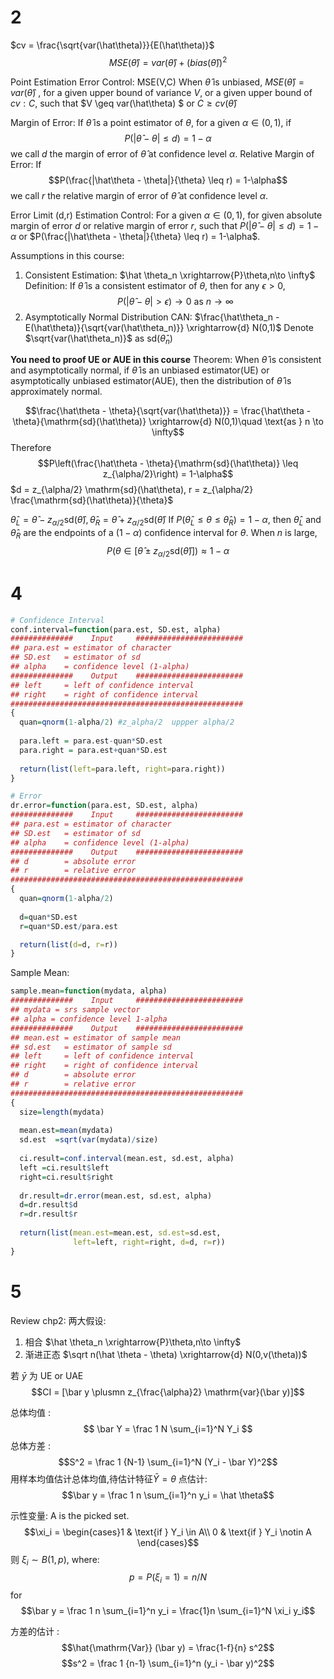 # 2
$cv = \frac{\sqrt{var(\hat\theta)}}{E(\hat\theta)}$
$$MSE(\hat{\theta}) = var(\hat{\theta}) + (bias(\hat{\theta}))^2$$

Point Estimation Error Control: MSE(V,C)
When $\hat\theta$ is unbiased, $MSE(\hat\theta) = var(\hat\theta)$ , for a given upper bound of variance $V$, or a given upper bound of $cv: C$, such that $V \geq var(\hat\theta) $ or $C \geq cv(\hat\theta)$

Margin of Error:
If $\hat \theta$ is a point estimator of $\theta$, for a given $\alpha \in (0,1)$, if $$P(|\hat\theta - \theta| \leq d) = 1-\alpha$$ we call $d$ the margin of error of $\hat\theta$ at confidence level $\alpha$. 
Relative Margin of Error:
If $$P(\frac{|\hat\theta - \theta|}{\theta} \leq r) = 1-\alpha$$ we call $r$ the relative margin of error of $\hat\theta$ at confidence level $\alpha$. 

Error Limit (d,r) Estimation Control:
For a given $\alpha \in (0,1)$, for given absolute margin of error $d$ or relative margin of error $r$, such that $P(|\hat\theta - \theta| \leq d) = 1-\alpha$ or $P(\frac{|\hat\theta - \theta|}{\theta} \leq r) = 1-\alpha$.

Assumptions in this course:
1. Consistent Estimation: $\hat \theta_n \xrightarrow{P}\theta,n\to \infty$
Definition: If $\hat\theta$ is a consistent estimator of $\theta$, then for any $\epsilon > 0$,
$$P(|\hat\theta - \theta| > \epsilon) \to 0 \text{ as } n \to \infty$$
2. Asymptotically Normal Distribution CAN: $\frac{\hat\theta_n - E(\hat\theta)}{\sqrt{var(\hat\theta_n)}} \xrightarrow{d} N(0,1)$ 
Denote $\sqrt{var(\hat\theta_n)}$ as $\mathrm{sd}(\hat\theta_n)$

**You need to proof UE or AUE in this course**
Theorem: When $\hat\theta$ is consistent and asymptotically normal, if $\hat \theta$ is an unbiased estimator(UE) or asymptotically unbiased estimator(AUE), then the distribution of $\hat\theta$ is approximately normal.

$$\frac{\hat\theta - \theta}{\sqrt{var(\hat\theta)}} = \frac{\hat\theta - \theta}{\mathrm{sd}(\hat\theta)} \xrightarrow{d} N(0,1)\quad \text{as } n \to \infty$$
Therefore $$P\left(\frac{\hat\theta - \theta}{\mathrm{sd}(\hat\theta)} \leq z_{\alpha/2}\right) = 1-\alpha$$
$d = z_{\alpha/2} \mathrm{sd}(\hat\theta), r = z_{\alpha/2} \frac{\mathrm{sd}(\hat\theta)}{\theta}$

$\hat\theta_L = \hat\theta - z_{\alpha/2} \mathrm{sd}(\hat\theta),\hat\theta_R = \hat\theta + z_{\alpha/2} \mathrm{sd}(\hat\theta)$
If $P(\hat\theta_L \leq \theta \leq \hat\theta_R) = 1-\alpha$, then $\hat\theta_L$ and $\hat\theta_R$ are the endpoints of a $(1-\alpha)$ confidence interval for $\theta$.
When $n$ is large, $$P(\theta \in [\hat\theta \pm z_{\alpha/2} \mathrm{sd}(\hat\theta)]) \approx 1-\alpha$$

# 4

```R
# Confidence Interval
conf.interval=function(para.est, SD.est, alpha)
##############    Input     ########################
## para.est = estimator of character
## SD.est   = estimator of sd
## alpha    = confidence level (1-alpha)
##############    Output    ########################
## left     = left of confidence interval
## right    = right of confidence interval
####################################################
{
  quan=qnorm(1-alpha/2) #z_alpha/2  uppper alpha/2
  
  para.left = para.est-quan*SD.est
  para.right = para.est+quan*SD.est
  
  return(list(left=para.left, right=para.right))
}

# Error
dr.error=function(para.est, SD.est, alpha)
##############    Input     ########################
## para.est = estimator of character
## SD.est   = estimator of sd
## alpha    = confidence level (1-alpha)
##############    Output    ########################
## d        = absolute error
## r        = relative error
####################################################
{
  quan=qnorm(1-alpha/2)
  
  d=quan*SD.est
  r=quan*SD.est/para.est

  return(list(d=d, r=r))
}
```

Sample Mean:
```R
sample.mean=function(mydata, alpha)
##############    Input     ########################
## mydata = srs sample vector
## alpha = confidence level 1-alpha
##############    Output    ########################
## mean.est = estimator of sample mean
## sd.est   = estimator of sample sd
## left     = left of confidence interval
## right    = right of confidence interval
## d        = absolute error
## r        = relative error
####################################################
{
  size=length(mydata)
  
  mean.est=mean(mydata)
  sd.est  =sqrt(var(mydata)/size)
  
  ci.result=conf.interval(mean.est, sd.est, alpha)
  left =ci.result$left
  right=ci.result$right
  
  dr.result=dr.error(mean.est, sd.est, alpha)
  d=dr.result$d
  r=dr.result$r
  
  return(list(mean.est=mean.est, sd.est=sd.est, 
              left=left, right=right, d=d, r=r))
}
```


# 5

Review chp2:
 两大假设:
 1. 相合 $\hat \theta_n \xrightarrow{P}\theta,n\to \infty$
 2.  渐进正态 $\sqrt n(\hat \theta - \theta) \xrightarrow{d} N(0,v(\theta))$

若 $\bar y$ 为 UE or UAE
$$CI = [\bar y \plusmn z_{\frac{\alpha}2} \mathrm{var}(\bar y)]$$


总体均值 :
$$ \bar Y = \frac 1 N \sum_{i=1}^N Y_i $$
总体方差 :
$$S^2 = \frac 1 {N-1} \sum_{i=1}^N (Y_i - \bar Y)^2$$
用样本均值估计总体均值,待估计特征$\bar Y = \theta$ 
点估计: $$\bar y = \frac 1 n \sum_{i=1}^n y_i = \hat \theta$$

示性变量: A is the picked set.
$$\xi_i = \begin{cases}1 & \text{if } Y_i \in A\\ 0 & \text{if } Y_i \notin A \end{cases}$$
则 $\xi_i \sim B(1,p)$, where:
$$p = P(\xi_i =1) = n/N $$
for 
$$\bar y = \frac 1 n \sum_{i=1}^n y_i = \frac{1}n \sum_{i=1}^N \xi_i y_i$$

方差的估计 :
$$\hat{\mathrm{Var}} (\bar y) = \frac{1-f}{n} s^2$$
$$s^2 = \frac 1 {n-1} \sum_{i=1}^n (y_i - \bar y)^2$$